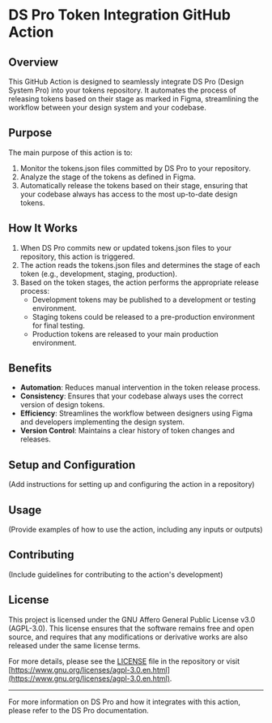 # DS Pro Token Integration GitHub Action

## Overview

This GitHub Action is designed to seamlessly integrate DS Pro (Design System Pro) into your tokens repository. It automates the process of releasing tokens based on their stage as marked in Figma, streamlining the workflow between your design system and your codebase.

## Purpose

The main purpose of this action is to:

1. Monitor the tokens.json files committed by DS Pro to your repository.
2. Analyze the stage of the tokens as defined in Figma.
3. Automatically release the tokens based on their stage, ensuring that your codebase always has access to the most up-to-date design tokens.

## How It Works

1. When DS Pro commits new or updated tokens.json files to your repository, this action is triggered.
2. The action reads the tokens.json files and determines the stage of each token (e.g., development, staging, production).
3. Based on the token stages, the action performs the appropriate release process:
   - Development tokens may be published to a development or testing environment.
   - Staging tokens could be released to a pre-production environment for final testing.
   - Production tokens are released to your main production environment.

## Benefits

- **Automation**: Reduces manual intervention in the token release process.
- **Consistency**: Ensures that your codebase always uses the correct version of design tokens.
- **Efficiency**: Streamlines the workflow between designers using Figma and developers implementing the design system.
- **Version Control**: Maintains a clear history of token changes and releases.

## Setup and Configuration

(Add instructions for setting up and configuring the action in a repository)

## Usage

(Provide examples of how to use the action, including any inputs or outputs)

## Contributing

(Include guidelines for contributing to the action's development)

## License

This project is licensed under the GNU Affero General Public License v3.0 (AGPL-3.0). This license ensures that the software remains free and open source, and requires that any modifications or derivative works are also released under the same license terms.

For more details, please see the [LICENSE](LICENSE) file in the repository or visit [https://www.gnu.org/licenses/agpl-3.0.en.html](https://www.gnu.org/licenses/agpl-3.0.en.html).

---

For more information on DS Pro and how it integrates with this action, please refer to the DS Pro documentation.